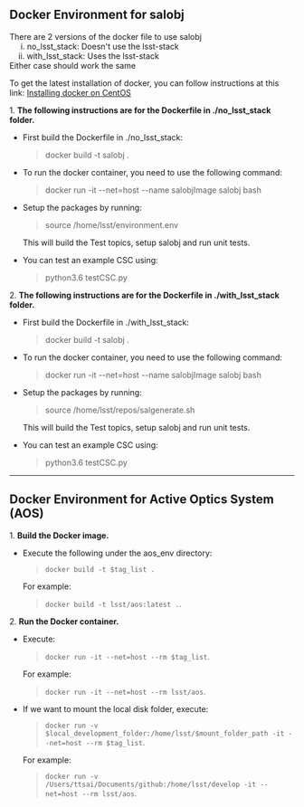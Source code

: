 ## Docker Environment for salobj

There are 2 versions of the docker file to use salobj\
&nbsp;&nbsp;&nbsp;&nbsp; i. no_lsst_stack: Doesn't use the lsst-stack\
&nbsp;&nbsp;&nbsp;      ii. with_lsst_stack: Uses the lsst-stack\
Either case should work the same

To get the latest installation of docker, you can follow instructions at this link:
[Installing docker on CentOS](https://confluence.lsstcorp.org/display/LTS/Installing+docker+on+CentOS)

1\. **The following instructions are for the Dockerfile in ./no_lsst_stack folder.**
   - First build the Dockerfile in ./no_lsst_stack:
     > docker build -t salobj .

   - To run the docker container, you need to use the following command:
     > docker run -it --net=host --name salobjImage salobj bash

   - Setup the packages by running:
     > source /home/lsst/environment.env
     
     This will build the Test topics, setup salobj and run unit tests.

   - You can test an example CSC using:
     > python3.6 testCSC.py

2\. **The following instructions are for the Dockerfile in ./with_lsst_stack folder.**
   - First build the Dockerfile in ./with_lsst_stack:
     > docker build -t salobj .

   - To run the docker container, you need to use the following command:
     > docker run -it --net=host --name salobjImage salobj bash

   - Setup the packages by running: 
     > source /home/lsst/repos/salgenerate.sh
     
     This will build the Test topics, setup salobj and run unit tests.

   - You can test an example CSC using:
     > python3.6 testCSC.py

***

## Docker Environment for Active Optics System (AOS)

1\. **Build the Docker image.** 
   - Execute the following under the aos_env directory:
     > `docker build -t $tag_list .`  
       
     For example:
     > `docker build -t lsst/aos:latest .`.

2\. **Run the Docker container.**
   - Execute:
     > `docker run -it --net=host --rm $tag_list`. 
      
     For example:
     > `docker run -it --net=host --rm lsst/aos`. 
       
   - If we want to mount the local disk folder, execute:
     > `docker run -v $local_development_folder:/home/lsst/$mount_folder_path -it --net=host --rm $tag_list`. 
    
     For example:
     > `docker run -v /Users/ttsai/Documents/github:/home/lsst/develop -it --net=host --rm lsst/aos`.
